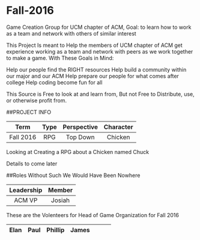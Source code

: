 # Fall-2016
Game Creation Group for UCM chapter of ACM, Goal: to learn how to work as a team and network with others of similar interest

This Project Is meant to Help the members of UCM chapter of ACM get experience working as a team and network with peers as we work together to make a game. With These Goals in Mind:

Help our people find the RIGHT resources
Help build a community within our major and our ACM
Help prepare our people for what comes after college
Help coding become fun for all

This Source is Free to look at and learn from, But not Free to Distribute, use, or otherwise profit from.

##PROJECT INFO

| **Term**  |  **Type** |  **Perspective** |  **Character** |
|:-------:  |:--------: |:-------:         |:--------: |
| Fall 2016 |   RPG     | Top Down         |    Chicken      |

Looking at Creating a RPG about a Chicken named Chuck

Details to come later

##Roles
Without Such We Would Have Been Nowhere

|Leadership|Member|
| :---------:  | :------: |
| ACM VP       | Josiah   |



These are the Volenteers for Head of Game Organization for Fall 2016

|   **Elan**       | **Paul**     |  **Phillip** |    **James**      |          |          |          |
| :---------:  | :------: | :------: | :------: | :------: | :------: | :------: |

